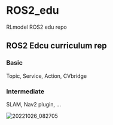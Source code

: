 # ROS2_edu
RLmodel ROS2 edu repo

## ROS2 Edcu curriculum rep
### Basic
Topic, Service, Action, CVbridge
### Intermediate
SLAM, Nav2 plugin, ...

![20221026_082705](https://user-images.githubusercontent.com/32663016/219499373-80b9a6b0-b7dc-4dbf-b174-84ab3e86d004.jpg)
